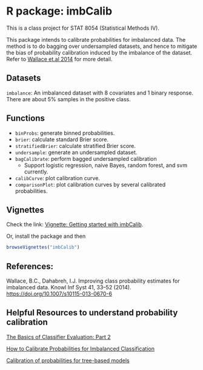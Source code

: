 # R package: imbCalib

This is a class project for STAT 8054 (Statistical Methods IV).

This package intends to calibrate probabilities for imbalanced data. The method is to do bagging over undersampled datasets, and hence to mitigate the bias of probability calibration induced by the imbalance of the dataset. Refer to [Wallace et.al 2014](https://doi.org/10.1007/s10115-013-0670-6) for more detail.

## Datasets
`imbalance`: An imbalanced dataset with 8 covariates and 1 binary response. There are about 5% samples in the positive class.

## Functions
- `binProbs`: generate binned probabilities.
- `brier`: calculate standard Brier score.
- `stratifiedBrier`: calculate stratified Brier score.
- `undersample`: generate an undersampled dataset.
- `bagCalibrate`: perform bagged undersampled calibration
  - Support logistic regression, naive Bayes, random forest, and svm currently.
- `calibCurve`: plot calibration curve.
- `comparisonPlot`: plot calibration curves by several calibrated probabilities.

## Vignettes

Check the link: [Vignette: Getting started with imbCalib](https://yuyangyy.com/assets/courses/files/vignette-imbcalib.html).

Or, install the package and then
```r
browseVignettes("imbCalib")
```

## References:

Wallace, B.C., Dahabreh, I.J. Improving class probability estimates for imbalanced data. Knowl Inf Syst 41, 33–52 (2014). https://doi.org/10.1007/s10115-013-0670-6

## Helpful Resources to understand probability calibration
[The Basics of Classifier Evaluation: Part 2](http://www.svds.com/classifiers2/)

[How to Calibrate Probabilities for Imbalanced Classification](https://machinelearningmastery.com/probability-calibration-for-imbalanced-classification/)

[Calibration of probabilities for tree-based models](https://gdmarmerola.github.io/probability-calibration/)